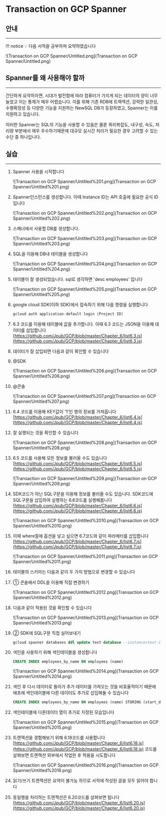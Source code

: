 # Transaction on GCP Spanner

## 안내

---

!!! notice
    💡 다음 서적을 공부하며 요약하였습니다


![Transaction on GCP Spanner/Untitled.png](Transaction on GCP Spanner/Untitled.png)

## Spanner를 왜 사용해야 할까

---

간단하게 요약하자면, 시대가 발전함에 따라 컴퓨터가 가지게 되는 데이터의 양이 너무 늘었고 이는 통제가 매우 어렵습니다. 이를 위해 기존 RDB에 트랙잭션, 강력한 일관성, 수평확장성 등 다양한 기능을 지원하는 NewSQL DB가 등장하였고, Spanner는 이를 지원하고 있습니다.

이러한 Spanner는 SQL의 기능을 사용할 수 있음은 물론 쿼리복잡도, 내구성, 속도, 처리량 부분에서 매우 우수하기때문에 대규모 실시간 처리가 필요한 경우 고려할 수 있는 수단 중 하나입니다.

## 실습

---

1. Spanner 사용을 시작합니다
    
    ![Transaction on GCP Spanner/Untitled%201.png](Transaction on GCP Spanner/Untitled%201.png)
    
2. Spanner인스턴스를 생성합니다.
이때 Instance ID는 API 호출에 필요한 공식 ID 입니다
    
    ![Transaction on GCP Spanner/Untitled%202.png](Transaction on GCP Spanner/Untitled%202.png)
    
3. 스패너에서 사용할 DB를 생성합니다.
    
    ![Transaction on GCP Spanner/Untitled%203.png](Transaction on GCP Spanner/Untitled%203.png)
    
4. SQL을 이용해 DB내 테이블을 생성합니다
    
    ![Transaction on GCP Spanner/Untitled%204.png](Transaction on GCP Spanner/Untitled%204.png)
    
5. 테이블이 잘 생성되었습니다.  sql로 생각하면 'desc employees' 입니다
    
    ![Transaction on GCP Spanner/Untitled%205.png](Transaction on GCP Spanner/Untitled%205.png)
    
6. google cloud SDK(이하 SDK)에서 접속하기 위해 다음 명령을 실행합니다
    
    ```s
    gcloud auth application-default login {Project ID}
    ```
    
7. 6.3 코드를 이용해 테이블에 값을 추가합니다.
이때 6.3 코드는 JSON을 이용해 데이터를 삽입합니다[https://github.com/Jpub/GCP/blob/master/Chapter_6/list6.3.js](https://github.com/Jpub/GCP/blob/master/Chapter_6/list6.3.js)
8. 데이터가 잘 삽입되면 다음과 같이 확인할 수 있습니다
9. @SDK
    
    ![Transaction on GCP Spanner/Untitled%206.png](Transaction on GCP Spanner/Untitled%206.png)
    
10. @콘솔
    
    ![Transaction on GCP Spanner/Untitled%207.png](Transaction on GCP Spanner/Untitled%207.png)
    
11. 6.4 코드를 이용해 KEY값이 '1'인 행의 정보를 가져옵니다
 [https://github.com/Jpub/GCP/blob/master/Chapter_6/list6.4.js](https://github.com/Jpub/GCP/blob/master/Chapter_6/list6.4.js)
12. 잘 실행되는 것을 확인할 수 있습니다
    
    ![Transaction on GCP Spanner/Untitled%208.png](Transaction on GCP Spanner/Untitled%208.png)
    
13. 6.5 코드를 사용해 모든 정보를 불러올 수도 있습니다
[https://github.com/Jpub/GCP/blob/master/Chapter_6/list6.5.js](https://github.com/Jpub/GCP/blob/master/Chapter_6/list6.5.js)
    
    ![Transaction on GCP Spanner/Untitled%209.png](Transaction on GCP Spanner/Untitled%209.png)
    
14. SDK코드가 아닌 SQL구문을 이용해 정보를 불러올 수도 있습니다.
SDK코드에 SQL구문을 삽입하여 실행하는 6.6코드를 실행해봅니다
[https://github.com/Jpub/GCP/blob/master/Chapter_6/list6.6.js](https://github.com/Jpub/GCP/blob/master/Chapter_6/list6.6.js)
    
    ![Transaction on GCP Spanner/Untitled%2010.png](Transaction on GCP Spanner/Untitled%2010.png)
    
15. 이때 where절에 옵션을 넣고 싶으면 6.7코드와 같이 파라메터를 삽입합니다
[https://github.com/Jpub/GCP/blob/master/Chapter_6/list6.7.js](https://github.com/Jpub/GCP/blob/master/Chapter_6/list6.7.js)
    
    ![Transaction on GCP Spanner/Untitled%2011.png](Transaction on GCP Spanner/Untitled%2011.png)
    
16. 테이블의 스키마는 다음과 같이 두 가지 방법으로 변경할 수 있습니다
17. ① 콘솔에서 DDL을 이용해 직접 변경하기
    
    ![Transaction on GCP Spanner/Untitled%2012.png](Transaction on GCP Spanner/Untitled%2012.png)
    
18. 다음과 같이 적용된 것을 확인할 수 있습니다
    
    ![Transaction on GCP Spanner/Untitled%2013.png](Transaction on GCP Spanner/Untitled%2013.png)
    
19. ② SDK에 SQL구문 직접 실어보내기

    ```sql
    gcloud spanner databases ddl update test-database --instance=test-instance --ddl="ALTER TABLE employees ALTER COLUMN name STRING(MAX) NOT NULL;"
    ```
    
20. 색인을 사용하기 위해 색인테이블을 생성합니다
        
    ```sql
    CREATE INDEX employees_by_name ON employees (name)
    ```

    ![Transaction on GCP Spanner/Untitled%2014.png](Transaction on GCP Spanner/Untitled%2014.png)
    
21. 색인 후 다시 데이터로 돌아가 추가 데이터를 가져오는 것을 비효율적이기 때문에 애초에 색인테이블에 다른 데이터도 추가로 삽입해둘 수 있습니다
    
    ```sql
    CREATE INDEX employees_by_name ON employees (name) STORING (start_date)
    ```
    
22. 색인테이블에 다른데이터 열이 추가로 지정된 모습입니다
    
    ![Transaction on GCP Spanner/Untitled%2015.png](Transaction on GCP Spanner/Untitled%2015.png)
    
23. 트랜잭션을 경험해보기 위해 6.18코드를 사용합니다
[https://github.com/Jpub/GCP/blob/master/Chapter_6/list6.18.js](https://github.com/Jpub/GCP/blob/master/Chapter_6/list6.18.js)
코드를 살펴보면 트랜잭션 외부에서 작업한 후 적용을 시도합니다
    
    ![Transaction on GCP Spanner/Untitled%2016.png](Transaction on GCP Spanner/Untitled%2016.png)
    
24. 읽기/쓰기 트랜잭션은 요약이 불가능 하므로 서적에 작성된 글을 모두 읽어야 합니다
25. 동일행을 처리하는 트랜잭션은 6.20코드를 살펴보면 됩니다
[https://github.com/Jpub/GCP/blob/master/Chapter_6/list6.20.js](https://github.com/Jpub/GCP/blob/master/Chapter_6/list6.20.js)

